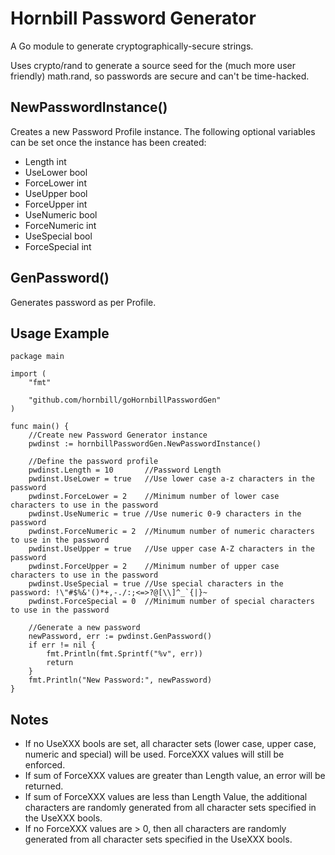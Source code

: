 # Hornbill Password Generator

A Go module to generate cryptographically-secure strings.

Uses crypto/rand to generate a source seed for the (much more user friendly) math.rand, so passwords are secure and can't be time-hacked.

## NewPasswordInstance()

Creates a new Password Profile instance. The following optional variables can be set once the instance has been created:

* Length       int
* UseLower     bool
* ForceLower   int
* UseUpper     bool
* ForceUpper   int
* UseNumeric   bool
* ForceNumeric int
* UseSpecial   bool
* ForceSpecial int

## GenPassword()

Generates password as per Profile.

## Usage Example

```
package main

import (
	"fmt"

	"github.com/hornbill/goHornbillPasswordGen"
)

func main() {
	//Create new Password Generator instance
	pwdinst := hornbillPasswordGen.NewPasswordInstance()

	//Define the password profile
	pwdinst.Length = 10       //Password Length
	pwdinst.UseLower = true   //Use lower case a-z characters in the password
	pwdinst.ForceLower = 2    //Minimum number of lower case characters to use in the password
	pwdinst.UseNumeric = true //Use numeric 0-9 characters in the password
	pwdinst.ForceNumeric = 2  //Minumum number of numeric characters to use in the password
	pwdinst.UseUpper = true   //Use upper case A-Z characters in the password
	pwdinst.ForceUpper = 2    //Minimum number of upper case characters to use in the password
	pwdinst.UseSpecial = true //Use special characters in the password: !\"#$%&'()*+,-./:;<=>?@[\\]^_`{|}~
	pwdinst.ForceSpecial = 0  //Minimum number of special characters to use in the password

	//Generate a new password
	newPassword, err := pwdinst.GenPassword()
	if err != nil {
		fmt.Println(fmt.Sprintf("%v", err))
		return
	}
	fmt.Println("New Password:", newPassword)
}
```

## Notes

* If no UseXXX bools are set, all character sets (lower case, upper case, numeric and special) will be used. ForceXXX values will still be enforced.
* If sum of ForceXXX values are greater than Length value, an error will be returned.
* If sum of ForceXXX values are less than Length Value, the additional characters are randomly generated from all character sets specified in the UseXXX bools.
* If no ForceXXX values are > 0, then all characters are randomly generated from all character sets specified in the UseXXX bools.